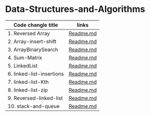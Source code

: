 # Data-Structures-and-Algorithms
|Code changle title          | links                             | 
| -----------                | ---                               | 
| 1. Reversed Array          |  [Readme.md](./cc1/cc1-readme.md) |
|2. Array-insert-shift       |  [Readme.md](./cc2/cc2-readme.md) |
| 3. ArrayBinarySearch       |  [Readme.md](./cc3/cc3-readme.md) |
| 4. Sum-Matrix              |  [Readme.md](./cc4/cc4_readme.md) |
| 5. LinkedList              |  [Readme.md](./linkedlist/cc5_readme.md) |
| 6. linked-list-insertions  |  [Readme.md](./LLInsertion/linked-list-insertions.md) |
| 7. linked-list-Kth  |  [Readme.md](./LLkth/linked_list_kth.md) |
| 8. linked-list-zip  |  [Readme.md](./LLzip/linked_list_zip.md) |
| 9. Reversed-linked-list  |  [Readme.md](./reversedLL/reversedLL.md) |
| 10. stack-and-queue  |  [Readme.md](./stack_and_queue/stack-and-queue.md) |

